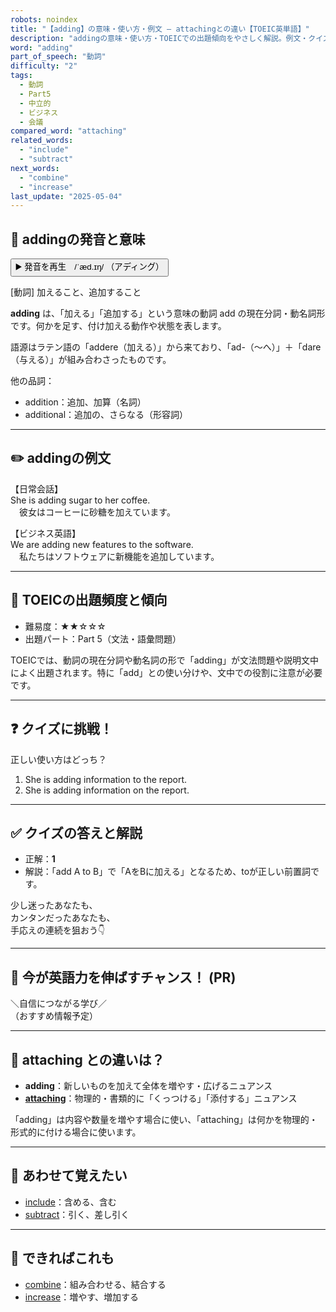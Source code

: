 ```yaml
---
robots: noindex
title: "【adding】の意味・使い方・例文 ― attachingとの違い【TOEIC英単語】"
description: "addingの意味・使い方・TOEICでの出題傾向をやさしく解説。例文・クイズ付きでattachingとの違いもわかりやすく学べます。"
word: "adding"
part_of_speech: "動詞"
difficulty: "2"
tags:
  - 動詞
  - Part5
  - 中立的
  - ビジネス
  - 会議
compared_word: "attaching"
related_words:
  - "include"
  - "subtract"
next_words:
  - "combine"
  - "increase"
last_update: "2025-05-04"
---
```


## 🔰 addingの発音と意味

<button class="play-audio" onclick="playTTS('adding')">
  <span class="play-audio-main">
    ▶️ 発音を再生　/ˈæd.ɪŋ/
  </span>
  <span class="play-audio-sub">
    （アディング）
  </span>
</button>

[動詞] 加えること、追加すること

**adding** は、「加える」「追加する」という意味の動詞 add の現在分詞・動名詞形です。何かを足す、付け加える動作や状態を表します。

語源はラテン語の「addere（加える）」から来ており、「ad-（～へ）」＋「dare（与える）」が組み合わさったものです。

他の品詞：  
- addition：追加、加算（名詞）
- additional：追加の、さらなる（形容詞）

---

## ✏️ addingの例文

【日常会話】  
She is adding sugar to her coffee.  
　彼女はコーヒーに砂糖を加えています。

【ビジネス英語】  
We are adding new features to the software.  
　私たちはソフトウェアに新機能を追加しています。

---

## 🎯 TOEICの出題頻度と傾向

- 難易度：★★☆☆☆
- 出題パート：Part 5（文法・語彙問題）

TOEICでは、動詞の現在分詞や動名詞の形で「adding」が文法問題や説明文中によく出題されます。特に「add」との使い分けや、文中での役割に注意が必要です。

---

## ❓ クイズに挑戦！

正しい使い方はどっち？

1. She is adding information to the report.  
2. She is adding information on the report.

---

## ✅ クイズの答えと解説

- 正解：**1**
- 解説：「add A to B」で「AをBに加える」となるため、toが正しい前置詞です。

少し迷ったあなたも、  
カンタンだったあなたも、  
手応えの連続を狙おう👇️

---

## 🚀 今が英語力を伸ばすチャンス！ (PR)

<div class="info-center">
＼自信につながる学び／<br>  
（おすすめ情報予定）
</div>

---

## 🤔  attaching との違いは？

- **adding**：新しいものを加えて全体を増やす・広げるニュアンス
- **[attaching](/word/attaching)**：物理的・書類的に「くっつける」「添付する」ニュアンス

「adding」は内容や数量を増やす場合に使い、「attaching」は何かを物理的・形式的に付ける場合に使います。

---

## 🧩 あわせて覚えたい

- [include](/word/include)：含める、含む
- [subtract](/word/subtract)：引く、差し引く

---

## 📖 できればこれも

- [combine](/word/combine)：組み合わせる、結合する
- [increase](/word/increase)：増やす、増加する

<!-- cvid: aid35_bid18 -->
